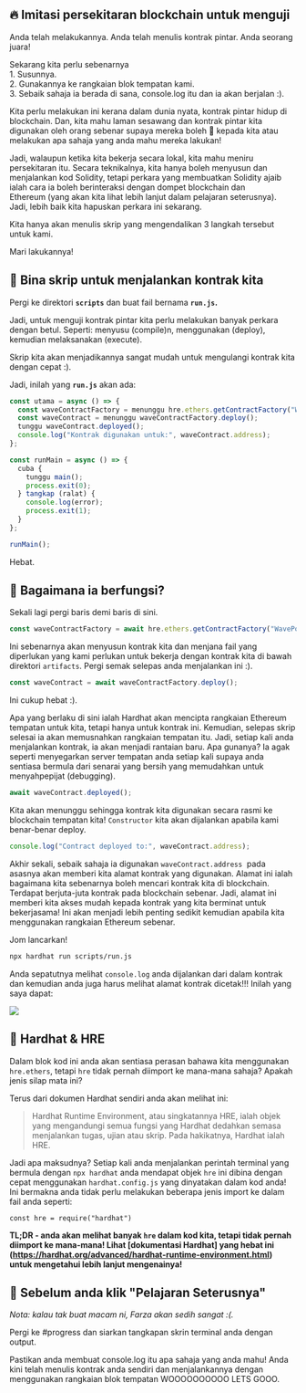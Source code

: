 ## 🔥 Imitasi persekitaran blockchain untuk menguji

Anda telah melakukannya. Anda telah menulis kontrak pintar. Anda seorang juara!

Sekarang kita perlu sebenarnya\
1\. Susunnya.\
2\. Gunakannya ke rangkaian blok tempatan kami.\
3\. Sebaik sahaja ia berada di sana, console.log itu dan ia akan berjalan :).

Kita perlu melakukan ini kerana dalam dunia nyata, kontrak pintar hidup di blockchain. Dan, kita mahu laman sesawang dan kontrak pintar kita digunakan oleh orang sebenar supaya mereka boleh 👋 kepada kita atau melakukan apa sahaja yang anda mahu mereka lakukan!

Jadi, walaupun ketika kita bekerja secara lokal, kita mahu meniru persekitaran itu. Secara teknikalnya, kita hanya boleh menyusun dan menjalankan kod Solidity, tetapi perkara yang membuatkan Solidity ajaib ialah cara ia boleh berinteraksi dengan dompet blockchain dan Ethereum (yang akan kita lihat lebih lanjut dalam pelajaran seterusnya). Jadi, lebih baik kita hapuskan perkara ini sekarang.

Kita hanya akan menulis skrip yang mengendalikan 3 langkah tersebut untuk kami.

Mari lakukannya!

## 📝 Bina skrip untuk menjalankan kontrak kita

Pergi ke direktori **`scripts`** dan buat fail bernama **`run.js`.**

Jadi, untuk menguji kontrak pintar kita perlu melakukan banyak perkara dengan betul. Seperti: menyusu (compile)n, menggunakan (deploy), kemudian melaksanakan (execute).

Skrip kita akan menjadikannya sangat mudah untuk mengulangi kontrak kita dengan cepat :).

Jadi, inilah yang **`run.js`** akan ada:

```javascript
const utama = async () => {
  const waveContractFactory = menunggu hre.ethers.getContractFactory("WavePortal");
  const waveContract = menunggu waveContractFactory.deploy();
  tunggu waveContract.deployed();
  console.log("Kontrak digunakan untuk:", waveContract.address);
};

const runMain = async () => {
  cuba {
    tunggu main();
    process.exit(0);
  } tangkap (ralat) {
    console.log(error);
    process.exit(1);
  }
};

runMain();
```

Hebat.

## 🤔 Bagaimana ia berfungsi?

Sekali lagi pergi baris demi baris di sini.

```javascript
const waveContractFactory = await hre.ethers.getContractFactory("WavePortal");
```

Ini sebenarnya akan menyusun kontrak kita dan menjana fail yang diperlukan yang kami perlukan untuk bekerja dengan kontrak kita di bawah direktori `artifacts`. Pergi semak selepas anda menjalankan ini :).

```javascript
const waveContract = await waveContractFactory.deploy();
```

Ini cukup hebat :).

Apa yang berlaku di sini ialah Hardhat akan mencipta rangkaian Ethereum tempatan untuk kita, tetapi hanya untuk kontrak ini. Kemudian, selepas skrip selesai ia akan memusnahkan rangkaian tempatan itu. Jadi, setiap kali anda menjalankan kontrak, ia akan menjadi rantaian baru. Apa gunanya? Ia agak seperti menyegarkan server tempatan anda setiap kali supaya anda sentiasa bermula dari senarai yang bersih yang memudahkan untuk menyahpepijat (debugging).

```javascript
await waveContract.deployed();
```

Kita akan menunggu sehingga kontrak kita digunakan secara rasmi ke blockchain tempatan kita! `Constructor` kita akan dijalankan apabila kami benar-benar deploy.

```javascript
console.log("Contract deployed to:", waveContract.address);
```

Akhir sekali, sebaik sahaja ia digunakan `waveContract.address`  pada asasnya akan memberi kita alamat kontrak yang digunakan. Alamat ini ialah bagaimana kita sebenarnya boleh mencari kontrak kita di blockchain. Terdapat berjuta-juta kontrak pada blockchain sebenar. Jadi, alamat ini memberi kita akses mudah kepada kontrak yang kita berminat untuk bekerjasama! Ini akan menjadi lebih penting sedikit kemudian apabila kita menggunakan rangkaian Ethereum sebenar.

Jom lancarkan!

```bash
npx hardhat run scripts/run.js
```

Anda sepatutnya melihat `console.log` anda dijalankan dari dalam kontrak dan kemudian anda juga harus melihat alamat kontrak dicetak!!! Inilah yang saya dapat:

![](https://i.imgur.com/ug79rOM.png)

## 🎩 Hardhat & HRE

Dalam blok kod ini anda akan sentiasa perasan bahawa kita menggunakan `hre.ethers`, tetapi `hre` tidak pernah diimport ke mana-mana sahaja? Apakah jenis silap mata ini?

Terus dari dokumen Hardhat sendiri anda akan melihat ini:

> Hardhat Runtime Environment, atau singkatannya HRE, ialah objek yang mengandungi semua fungsi yang Hardhat dedahkan semasa menjalankan tugas, ujian atau skrip. Pada hakikatnya, Hardhat ialah HRE.

Jadi apa maksudnya? Setiap kali anda menjalankan perintah terminal yang bermula dengan `npx hardhat` anda mendapat objek `hre` ini dibina dengan cepat menggunakan `hardhat.config.js` yang dinyatakan dalam kod anda! Ini bermakna anda tidak perlu melakukan beberapa jenis import ke dalam fail anda seperti:

`const hre = require("hardhat")`

**TL;DR - anda akan melihat banyak `hre` dalam kod kita, tetapi tidak pernah diimport ke mana-mana! Lihat [dokumentasi Hardhat] yang hebat ini (https://hardhat.org/advanced/hardhat-runtime-environment.html) untuk mengetahui lebih lanjut mengenainya!**

## 🚨 Sebelum anda klik "Pelajaran Seterusnya"

_Nota: kalau tak buat macam ni, Farza akan sedih sangat :(._

Pergi ke #progress dan siarkan tangkapan skrin terminal anda dengan output.

Pastikan anda membuat console.log itu apa sahaja yang anda mahu! Anda kini telah menulis kontrak anda sendiri dan menjalankannya dengan menggunakan rangkaian blok tempatan WOOOOOOOOOO LETS GOOO.

